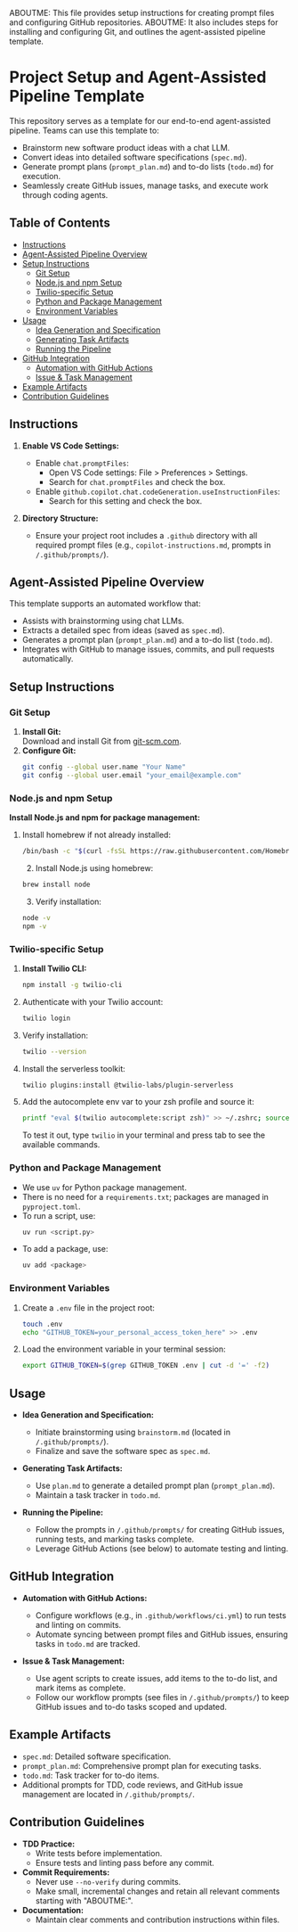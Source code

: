 ABOUTME: This file provides setup instructions for creating prompt files and configuring GitHub repositories.
ABOUTME: It also includes steps for installing and configuring Git, and outlines the agent-assisted pipeline template.

# Project Setup and Agent-Assisted Pipeline Template

This repository serves as a template for our end-to-end agent-assisted pipeline. Teams can use this template to:
- Brainstorm new software product ideas with a chat LLM.
- Convert ideas into detailed software specifications (`spec.md`).
- Generate prompt plans (`prompt_plan.md`) and to-do lists (`todo.md`) for execution.
- Seamlessly create GitHub issues, manage tasks, and execute work through coding agents.

## Table of Contents

- [Instructions](#instructions)
- [Agent-Assisted Pipeline Overview](#agent-assisted-pipeline-overview)
- [Setup Instructions](#setup-instructions)
  - [Git Setup](#git-setup)
  - [Node.js and npm Setup](#nodejs-and-npm-setup)
  - [Twilio-specific Setup](#twilio-specific-setup)
  - [Python and Package Management](#python-and-package-management)
  - [Environment Variables](#environment-variables)
- [Usage](#usage)
  - [Idea Generation and Specification](#idea-generation-and-specification)
  - [Generating Task Artifacts](#generating-task-artifacts)
  - [Running the Pipeline](#running-the-pipeline)
- [GitHub Integration](#github-integration)
  - [Automation with GitHub Actions](#automation-with-github-actions)
  - [Issue & Task Management](#issue--task-management)
- [Example Artifacts](#example-artifacts)
- [Contribution Guidelines](#contribution-guidelines)

## Instructions

1. **Enable VS Code Settings:**
   - Enable `chat.promptFiles`:
     - Open VS Code settings: File > Preferences > Settings.
     - Search for `chat.promptFiles` and check the box.
   - Enable `github.copilot.chat.codeGeneration.useInstructionFiles`:
     - Search for this setting and check the box.

2. **Directory Structure:**
   - Ensure your project root includes a `.github` directory with all required prompt files (e.g., `copilot-instructions.md`, prompts in `/.github/prompts/`).

## Agent-Assisted Pipeline Overview

This template supports an automated workflow that:
- Assists with brainstorming using chat LLMs.
- Extracts a detailed spec from ideas (saved as `spec.md`).
- Generates a prompt plan (`prompt_plan.md`) and a to-do list (`todo.md`).
- Integrates with GitHub to manage issues, commits, and pull requests automatically.

## Setup Instructions

### Git Setup
1. **Install Git:**  
   Download and install Git from [git-scm.com](https://git-scm.com/).
2. **Configure Git:**
   ```bash
   git config --global user.name "Your Name"
   git config --global user.email "your_email@example.com"
   ```

### Node.js and npm Setup
**Install Node.js and npm for package management:**  
1. Install homebrew if not already installed:
   ```bash
   /bin/bash -c "$(curl -fsSL https://raw.githubusercontent.com/Homebrew/install/HEAD/install.sh)"
   ```
   2. Install Node.js using homebrew:
     ```bash
     brew install node
     ```
   3. Verify installation:
     ```bash
     node -v
     npm -v
     ```

### Twilio-specific Setup
1. **Install Twilio CLI:**  
   ```bash
   npm install -g twilio-cli
   ```
2. Authenticate with your Twilio account:
   ```bash
   twilio login
   ```
3. Verify installation:
   ```bash
   twilio --version
   ```
4. Install the serverless toolkit:
   ```bash
   twilio plugins:install @twilio-labs/plugin-serverless
   ```
5. Add the autocomplete env var to your zsh profile and source it:
   ```bash
   printf "eval $(twilio autocomplete:script zsh)" >> ~/.zshrc; source ~/.zshrc
   ```
   To test it out, type `twilio` in your terminal and press tab to see the available commands.

### Python and Package Management
- We use `uv` for Python package management.
- There is no need for a `requirements.txt`; packages are managed in `pyproject.toml`.
- To run a script, use:
  ```bash
  uv run <script.py>
  ```
- To add a package, use:
  ```bash
  uv add <package>
  ```

### Environment Variables
1. Create a `.env` file in the project root:
   ```bash
   touch .env
   echo "GITHUB_TOKEN=your_personal_access_token_here" >> .env
   ```
2. Load the environment variable in your terminal session:
   ```bash
   export GITHUB_TOKEN=$(grep GITHUB_TOKEN .env | cut -d '=' -f2)
   ```

## Usage

- **Idea Generation and Specification:**
  - Initiate brainstorming using `brainstorm.md` (located in `/.github/prompts/`).
  - Finalize and save the software spec as `spec.md`.

- **Generating Task Artifacts:**
  - Use `plan.md` to generate a detailed prompt plan (`prompt_plan.md`).
  - Maintain a task tracker in `todo.md`.

- **Running the Pipeline:**
  - Follow the prompts in `/.github/prompts/` for creating GitHub issues, running tests, and marking tasks complete.
  - Leverage GitHub Actions (see below) to automate testing and linting.

## GitHub Integration

- **Automation with GitHub Actions:**
  - Configure workflows (e.g., in `.github/workflows/ci.yml`) to run tests and linting on commits.
  - Automate syncing between prompt files and GitHub issues, ensuring tasks in `todo.md` are tracked.

- **Issue & Task Management:**
  - Use agent scripts to create issues, add items to the to-do list, and mark items as complete.
  - Follow our workflow prompts (see files in `/.github/prompts/`) to keep GitHub issues and to-do tasks scoped and updated.

## Example Artifacts

- `spec.md`: Detailed software specification.
- `prompt_plan.md`: Comprehensive prompt plan for executing tasks.
- `todo.md`: Task tracker for to-do items.
- Additional prompts for TDD, code reviews, and GitHub issue management are located in `/.github/prompts/`.

## Contribution Guidelines

- **TDD Practice:**
  - Write tests before implementation.
  - Ensure tests and linting pass before any commit.
- **Commit Requirements:**
  - Never use `--no-verify` during commits.
  - Make small, incremental changes and retain all relevant comments starting with "ABOUTME:".
- **Documentation:**
  - Maintain clear comments and contribution instructions within files.